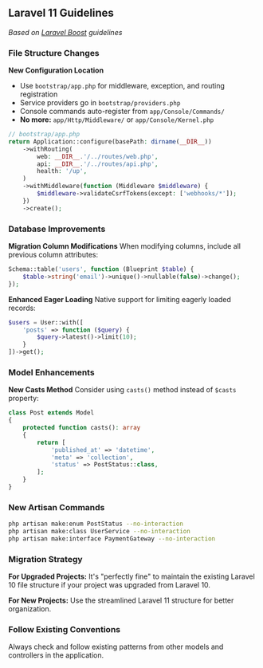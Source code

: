 ## Laravel 11 Guidelines

*Based on [Laravel Boost](https://github.com/laravel/boost) guidelines*

### File Structure Changes

**New Configuration Location**
- Use `bootstrap/app.php` for middleware, exception, and routing registration
- Service providers go in `bootstrap/providers.php`
- Console commands auto-register from `app/Console/Commands/`
- **No more:** `app/Http/Middleware/` or `app/Console/Kernel.php`

```php
// bootstrap/app.php
return Application::configure(basePath: dirname(__DIR__))
    ->withRouting(
        web: __DIR__.'/../routes/web.php',
        api: __DIR__.'/../routes/api.php',
        health: '/up',
    )
    ->withMiddleware(function (Middleware $middleware) {
        $middleware->validateCsrfTokens(except: ['webhooks/*']);
    })
    ->create();
```

### Database Improvements

**Migration Column Modifications**
When modifying columns, include all previous column attributes:
```php
Schema::table('users', function (Blueprint $table) {
    $table->string('email')->unique()->nullable(false)->change();
});
```

**Enhanced Eager Loading**
Native support for limiting eagerly loaded records:
```php
$users = User::with([
    'posts' => function ($query) {
        $query->latest()->limit(10);
    }
])->get();
```

### Model Enhancements

**New Casts Method**
Consider using `casts()` method instead of `$casts` property:
```php
class Post extends Model
{
    protected function casts(): array
    {
        return [
            'published_at' => 'datetime',
            'meta' => 'collection',
            'status' => PostStatus::class,
        ];
    }
}
```

### New Artisan Commands

```bash
php artisan make:enum PostStatus --no-interaction
php artisan make:class UserService --no-interaction  
php artisan make:interface PaymentGateway --no-interaction
```

### Migration Strategy

**For Upgraded Projects:**
It's "perfectly fine" to maintain the existing Laravel 10 file structure if your project was upgraded from Laravel 10.

**For New Projects:**
Use the streamlined Laravel 11 structure for better organization.

### Follow Existing Conventions
Always check and follow existing patterns from other models and controllers in the application.